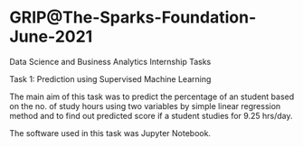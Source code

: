 # GRIP@The-Sparks-Foundation-June-2021
Data Science and Business Analytics Internship Tasks

Task 1: Prediction using Supervised Machine Learning

The main aim of this task was to predict the percentage of an student based on the no. of study hours using two variables by simple linear regression method and to find out predicted score if a student studies for 9.25 hrs/day.

The software used in this task was Jupyter Notebook.
